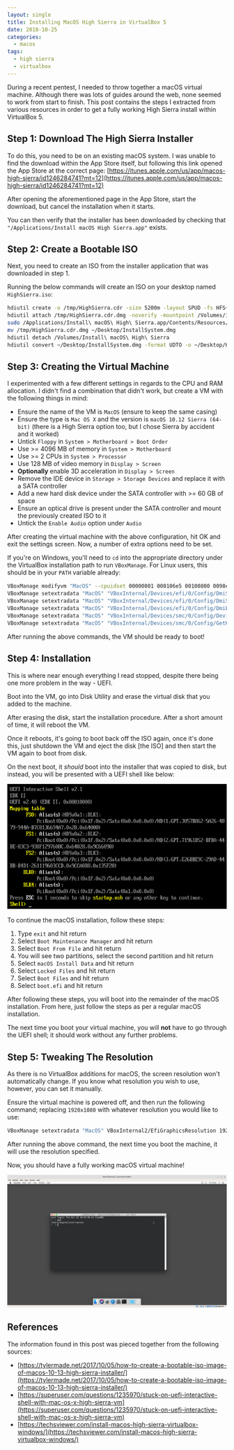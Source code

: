 ```yaml
---
layout: single
title: Installing MacOS High Sierra in VirtualBox 5
date: 2018-10-25
categories:
  - macos
tags:
  - high sierra
  - virtualbox
---
```

During a recent pentest, I needed to throw together a macOS virtual machine. Although there was lots of guides around the web, none seemed to work from start to finish. This post contains the steps I extracted from various resources in order to get a fully working High Sierra install within VirtualBox 5.

Step 1: Download The High Sierra Installer
------------------------------------------
To do this, you need to be on an existing macOS system. I was unable to find the download within the App Store itself, but following this link opened the App Store at the correct page: [https://itunes.apple.com/us/app/macos-high-sierra/id1246284741?mt=12](https://itunes.apple.com/us/app/macos-high-sierra/id1246284741?mt=12)

After opening the aforementioned page in the App Store, start the download, but cancel the installation when it starts.

You can then verify that the installer has been downloaded by checking that `"/Applications/Install macOS High Sierra.app"` exists.

Step 2: Create a Bootable ISO
-----------------------------
Next, you need to create an ISO from the installer application that was downloaded in step 1.

Running the below commands will create an ISO on your desktop named `HighSierra.iso`:

```bash
hdiutil create -o /tmp/HighSierra.cdr -size 5200m -layout SPUD -fs HFS+J
hdiutil attach /tmp/HighSierra.cdr.dmg -noverify -mountpoint /Volumes/install_build
sudo /Applications/Install\ macOS\ High\ Sierra.app/Contents/Resources/createinstallmedia --volume /Volumes/install_build
mv /tmp/HighSierra.cdr.dmg ~/Desktop/InstallSystem.dmg
hdiutil detach /Volumes/Install\ macOS\ High\ Sierra
hdiutil convert ~/Desktop/InstallSystem.dmg -format UDTO -o ~/Desktop/HighSierra.iso
```

Step 3: Creating the Virtual Machine
------------------------------------
I experimented with a few different settings in regards to the CPU and RAM allocation. I didn't find a combination that didn't work, but create a VM with the following things in mind:

* Ensure the name of the VM is `MacOS` (ensure to keep the same casing)
* Ensure the type is `Mac OS X` and the version is `macOS 10.12 Sierra (64-bit)` (there is a High Sierra option too, but I chose Sierra by accident and it worked)
* Untick `Floppy` in `System > Motherboard > Boot Order`
* Use >= 4096 MB of memory in `System > Motherboard`
* Use >= 2 CPUs in `System > Processor`
* Use 128 MB of video memory in `Display > Screen`
* **Optionally** enable 3D acceleration in `Display > Screen`
* Remove the IDE device in `Storage > Storage Devices` and replace it with a SATA controller
* Add a new hard disk device under the SATA controller with >= 60 GB of space
* Ensure an optical drive is present under the SATA controller and mount the previously created ISO to it
* Untick the `Enable Audio` option under `Audio`

After creating the virtual machine with the above configuration, hit OK and exit the settings screen. Now, a number of extra options need to be set.

If you're on Windows, you'll need to `cd` into the appropriate directory under the VirtualBox installation path to run `VBoxManage`. For Linux users, this should be in your `PATH` variable already:

```bash
VBoxManage modifyvm "MacOS" --cpuidset 00000001 000106e5 00100800 0098e3fd bfebfbff
VBoxManage setextradata "MacOS" "VBoxInternal/Devices/efi/0/Config/DmiSystemProduct" "iMac11,3"
VBoxManage setextradata "MacOS" "VBoxInternal/Devices/efi/0/Config/DmiSystemVersion" "1.0"
VBoxManage setextradata "MacOS" "VBoxInternal/Devices/efi/0/Config/DmiBoardProduct" "Iloveapple"
VBoxManage setextradata "MacOS" "VBoxInternal/Devices/smc/0/Config/DeviceKey" "ourhardworkbythesewordsguardedpleasedontsteal(c)AppleComputerInc"
VBoxManage setextradata "MacOS" "VBoxInternal/Devices/smc/0/Config/GetKeyFromRealSMC" 1
```

After running the above commands, the VM should be ready to boot!

Step 4: Installation
--------------------
This is where near enough everything I read stopped, despite there being one more problem in the way - UEFI.

Boot into the VM, go into Disk Utility and erase the virtual disk that you added to the machine.

After erasing the disk, start the installation procedure. After a short amount of time, it will reboot the VM.

Once it reboots, it's going to boot back off the ISO again, once it's done this, just shutdown the VM and eject the disk [the ISO] and then start the VM again to boot from disk.

On the next boot, it *should* boot into the installer that was copied to disk, but instead, you will be presented with a UEFI shell like below:

![UEFI shell](/assets/images/installing-macos-high-sierra-in-virtualbox-5/uefi.png)

To continue the macOS installation, follow these steps:

1. Type `exit` and hit return
2. Select `Boot Maintenance Manager` and hit return
3. Select `Boot From File` and hit return
4. You will see two partitions, select the second partition and hit return
5. Select `macOS Install Data` and hit return
6. Select `Locked Files` and hit return
7. Select `Boot Files` and hit return
8. Select `boot.efi` and hit return

After following these steps, you will boot into the remainder of the macOS installation. From here, just follow the steps as per a regular macOS installation.

The next time you boot your virtual machine, you will **not** have to go through the UEFI shell; it should work without any further problems.

Step 5: Tweaking The Resolution
-------------------------------
As there is no VirtualBox additions for macOS, the screen resolution won't automatically change. If you know what resolution you wish to use, however, you can set it manually.

Ensure the virtual machine is powered off, and then run the following command; replacing `1920x1080` with whatever resolution you would like to use:

```bash
VBoxManage setextradata "MacOS" VBoxInternal2/EfiGraphicsResolution 1920x1080
```

After running the above command, the next time you boot the machine, it will use the resolution specified.

Now, you should have a fully working macOS virtual machine!

![macOS virtual machine](/assets/images/installing-macos-high-sierra-in-virtualbox-5/macos.png)

References
----------
The information found in this post was pieced together from the following sources:

* [https://tylermade.net/2017/10/05/how-to-create-a-bootable-iso-image-of-macos-10-13-high-sierra-installer/](https://tylermade.net/2017/10/05/how-to-create-a-bootable-iso-image-of-macos-10-13-high-sierra-installer/)
* [https://superuser.com/questions/1235970/stuck-on-uefi-interactive-shell-with-mac-os-x-high-sierra-vm](https://superuser.com/questions/1235970/stuck-on-uefi-interactive-shell-with-mac-os-x-high-sierra-vm)
* [https://techsviewer.com/install-macos-high-sierra-virtualbox-windows/](https://techsviewer.com/install-macos-high-sierra-virtualbox-windows/)
